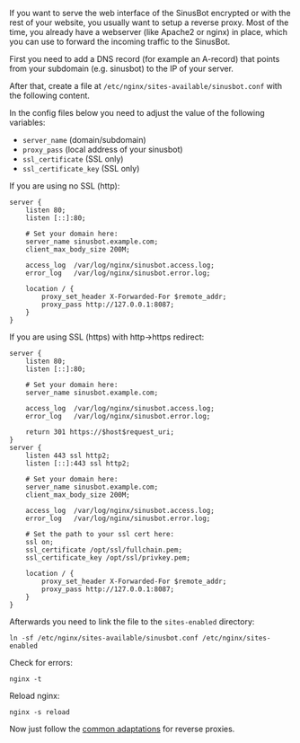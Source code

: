 If you want to serve the web interface of the SinusBot encrypted or with the rest of your website, you usually want to setup a reverse proxy. Most of the time, you already have a webserver (like Apache2 or nginx) in place, which you can use to forward the incoming traffic to the SinusBot.

First you need to add a DNS record (for example an A-record) that points from your subdomain (e.g. sinusbot) to the IP of your server.

After that, create a file at `/etc/nginx/sites-available/sinusbot.conf` with the following content.

In the config files below you need to adjust the value of the following variables:

- `server_name` (domain/subdomain)
- `proxy_pass` (local address of your sinusbot)
- `ssl_certificate` (SSL only)
- `ssl_certificate_key` (SSL only)

If you are using no SSL (http):

```
server {
    listen 80;
    listen [::]:80;
    
    # Set your domain here:
    server_name sinusbot.example.com;
    client_max_body_size 200M;
    
    access_log  /var/log/nginx/sinusbot.access.log;
    error_log   /var/log/nginx/sinusbot.error.log;
    
    location / {
        proxy_set_header X-Forwarded-For $remote_addr;
        proxy_pass http://127.0.0.1:8087;
    }
}
```
If you are using SSL (https) with http->https redirect:
```
server {
    listen 80;
    listen [::]:80;
    
    # Set your domain here:
    server_name sinusbot.example.com;
    
    access_log  /var/log/nginx/sinusbot.access.log;
    error_log   /var/log/nginx/sinusbot.error.log;
    
    return 301 https://$host$request_uri;
}
server {
    listen 443 ssl http2;
    listen [::]:443 ssl http2;
    
    # Set your domain here:
    server_name sinusbot.example.com;
    client_max_body_size 200M;
    
    access_log  /var/log/nginx/sinusbot.access.log;
    error_log   /var/log/nginx/sinusbot.error.log;
    
    # Set the path to your ssl cert here:
    ssl on;
    ssl_certificate /opt/ssl/fullchain.pem;
    ssl_certificate_key /opt/ssl/privkey.pem;
    
    location / {
        proxy_set_header X-Forwarded-For $remote_addr;
        proxy_pass http://127.0.0.1:8087;
    }
}

```
Afterwards you need to link the file to the `sites-enabled` directory:

`ln -sf /etc/nginx/sites-available/sinusbot.conf /etc/nginx/sites-enabled`

Check for errors:

`nginx -t`

Reload nginx:

`nginx -s reload`

Now just follow the [common adaptations](common-adaptations.md) for reverse proxies.
